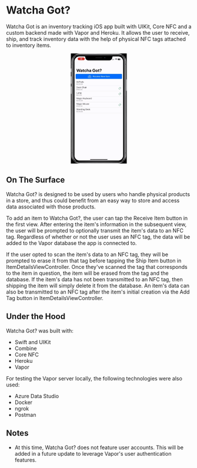 # Watcha Got?
Watcha Got is an inventory tracking iOS app built with UIKit, Core NFC and a custom backend made with Vapor and Heroku. It allows the user to receive, ship, and track inventory data with the help of physical NFC tags attached to inventory items.  

<p align="center">
    <img src="https://github.com/julianworden/WatchaGot/blob/main/READMEImages/Render.gif" width=30% height=30%>
</p>

## On The Surface

Watcha Got? is designed to be used by users who handle physical products in a store, and thus could benefit from an easy way to store and access data associated with those products.

To add an item to Watcha Got?, the user can tap the Receive Item button in the first view. After entering the item's information in the subsequent view, the user will be prompted to optionally transmit the item's data to an NFC tag. Regardless of whether or not the user uses an NFC tag, the data will be added to the Vapor database the app is connected to. 

If the user opted to scan the item's data to an NFC tag, they will be prompted to erase it from that tag before tapping the Ship Item button in ItemDetailsViewController. Once they've scanned the tag that corresponds to the item in question, the item will be erased from the tag and the database. If the item's data has not been transmitted to an NFC tag, then shipping the item will simply delete it from the database. An item's data can also be transmitted to an NFC tag after the item's initial creation via the Add Tag button in ItemDetailsViewController.

## Under the Hood
Watcha Got? was built with:

- Swift and UIKit
- Combine
- Core NFC
- Heroku
- Vapor

For testing the Vapor server locally, the following technologies were also used:

- Azure Data Studio
- Docker
- ngrok
- Postman

## Notes

- At this time, Watcha Got? does not feature user accounts. This will be added in a future update to leverage Vapor's user authentication features.
